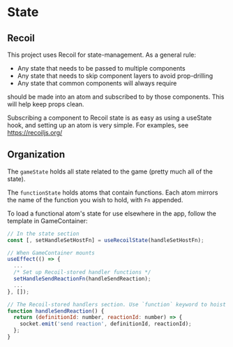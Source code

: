 # State

## Recoil

This project uses Recoil for state-management. As a general rule:

- Any state that needs to be passed to multiple components
- Any state that needs to skip component layers to avoid prop-drilling
- Any state that common components will always require

should be made into an atom and subscribed to by those components. This will help keep props clean.

Subscribing a component to Recoil state is as easy as using a useState hook, and setting up an atom is very simple.
For examples, see https://recoiljs.org/

## Organization

The `gameState` holds all state related to the game (pretty much all of the state).

The `functionState` holds atoms that contain functions. Each atom mirrors the name of the function you wish to hold, with `Fn` appended.

To load a functional atom's state for use elsewhere in the app, follow the template in GameContainer:

```js
// In the state section
const [, setHandleSetHostFn] = useRecoilState(handleSetHostFn);

// When GameContainer mounts
useEffect(() => {
  ...
  /* Set up Recoil-stored handler functions */
  setHandleSendReactionFn(handleSendReaction);
  ...
}, []);

// The Recoil-stored handlers section. Use `function` keyword to hoist
function handleSendReaction() {
  return (definitionId: number, reactionId: number) => {
    socket.emit('send reaction', definitionId, reactionId);
  };
}
```

